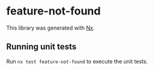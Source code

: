 # feature-not-found

This library was generated with [Nx](https://nx.dev).

## Running unit tests

Run `nx test feature-not-found` to execute the unit tests.
